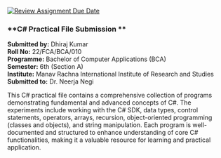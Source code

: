 [![Review Assignment Due Date](https://classroom.github.com/assets/deadline-readme-button-22041afd0340ce965d47ae6ef1cefeee28c7c493a6346c4f15d667ab976d596c.svg)](https://classroom.github.com/a/xfoa1G4Z)

### **C# Practical File Submission **  
**Submitted by:** Dhiraj Kumar  
**Roll No:** 22/FCA/BCA/010  
**Programme:** Bachelor of Computer Applications (BCA)  
**Semester:** 6th (Section A)  
**Institute:** Manav Rachna International Institute of Research and Studies  
**Submitted to:** Dr. Neerja Negi  

This C# practical file contains a comprehensive collection of programs demonstrating fundamental and advanced concepts of C#. The experiments include working with the C# SDK, data types, control statements, operators, arrays, recursion, object-oriented programming (classes and objects), and string manipulation. Each program is well-documented and structured to enhance understanding of core C# functionalities, making it a valuable resource for learning and practical application.
